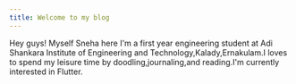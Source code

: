 ```yaml
---
title: Welcome to my blog
---
```

Hey guys!
Myself Sneha here
I'm a first year engineering student at Adi Shankara Institute of Engineering and Technology,Kalady,Ernakulam.I loves to spend my leisure time by doodling,journaling,and reading.I'm currently interested in Flutter.
